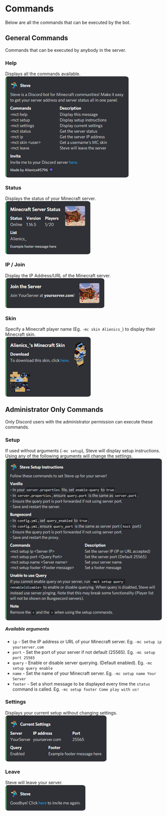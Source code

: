 # Commands
Below are all the commands that can be executed by the bot.

## General Commands
Commands that can be executed by anybody in the server.
### Help

Displays all the commands available.
<img src="../assets/preview_help.png" style="display: block; border-radius: 10px / 7px; ">

### Status
Displays the status of your Minecraft server.
<img src="../assets/preview_status.png" style="display: block; border-radius: 10px / 7px; ">

### IP / Join
Display the IP Address/URL of the Minecraft server.
<img src="../assets/preview_ip.png" style="display: block; border-radius: 10px / 7px; ">

### Skin
Specify a Minecraft player name (Eg. `-mc skin Alienics_`) to display their Minecraft skin.
<img src="../assets/preview_skin.png" style="display: block; border-radius: 10px / 7px; ">

## Administrator Only Commands
Only Discord users with the administrator permission can execute these commands.
### Setup

If used without arguments (`-mc setup`), Steve will display setup instructions.  Using any of the following arguments will change the settings.
<img src="../assets/preview_setup.png" style="display: block; border-radius: 10px / 7px; ">

##### Available arguments
* `ip` - Set the IP address or URL of your Minecraft server.  Eg. `-mc setup ip yourserver.com`
* `port` - Set the port of your server if not default (25565).  Eg. `-mc setup port 25565`
* `query` - Enable or disable server querying. (Default enabled).  Eg. `-mc setup query enable`
* `name` - Set the name of your Minecraft server.  Eg. `-mc setup name Your Server`
* `footer` - Set a short message to be displayed every time the `status` command is called. Eg. `-mc setup footer Come play with us!`


### Settings
Displays your current setup without changing settings.
<img src="../assets/preview_settings.png" style="display: block; border-radius: 10px / 7px; ">

### Leave
Steve will leave your server.
<img src="../assets/preview_leave.png" style="display: block; border-radius: 10px / 7px; ">